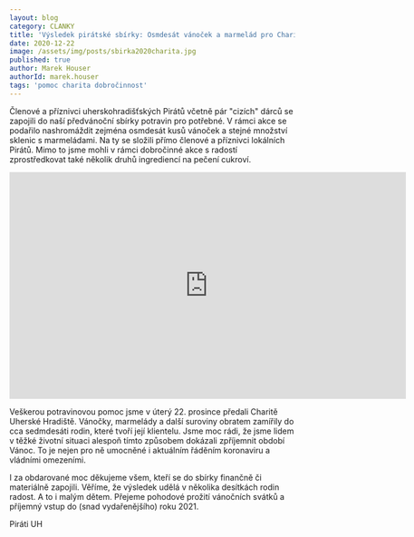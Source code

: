 ```yaml
---
layout: blog
category: CLANKY
title: 'Výsledek pirátské sbírky: Osmdesát vánoček a marmelád pro Charitu UH'
date: 2020-12-22
image: /assets/img/posts/sbirka2020charita.jpg
published: true
author: Marek Houser
authorId: marek.houser
tags: 'pomoc charita dobročinnost'
---
```


Členové a příznivci uherskohradišťských Pirátů včetně pár "cizích" dárců se zapojili do naší předvánoční sbírky potravin pro potřebné. V rámci akce se podařilo nashromáždit zejména osmdesát kusů vánoček a stejné množství sklenic s marmeládami. Na ty se složili přímo členové a příznivci lokálních Pirátů. Mimo to jsme mohli v rámci dobročinné akce s radostí zprostředkovat také několik druhů ingrediencí na pečení cukroví.

<iframe src="https://albumizr.com/a/SsUo" scrolling="no" frameborder="0" allowfullscreen width="700" height="400"></iframe>

Veškerou potravinovou pomoc jsme v úterý 22. prosince předali Charitě Uherské Hradiště. Vánočky, marmelády a další suroviny obratem zamířily do cca sedmdesáti rodin, které tvoří její klientelu. Jsme moc rádi, že jsme lidem v těžké životní situaci alespoň tímto způsobem dokázali zpříjemnit období Vánoc. To je nejen pro ně umocněné i aktuálním řáděním koronaviru a vládními omezeními.

I za obdarované moc děkujeme všem, kteří se do sbírky finančně či materiálně zapojili. Věříme, že výsledek udělá v několika desítkách rodin radost. A to i malým dětem. Přejeme pohodové prožití vánočních svátků a příjemný vstup do (snad vydařenějšího) roku 2021.

Piráti UH
